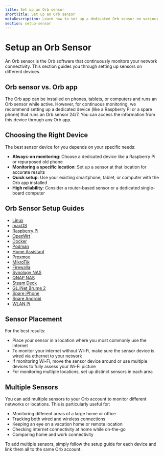 ```yaml
---
title: Set up an Orb sensor
shortTitle: Set up an Orb sensor
metaDescription: Learn how to set up a dedicated Orb sensor on various devices and platforms.
section: setup-sensor
---
```


# Setup an Orb Sensor

An Orb sensor is the Orb software that continuously monitors your network connectivity. This section guides you through setting up sensors on different devices.

## Orb sensor vs. Orb app

The Orb app can be installed on phones, tablets, or computers and runs an Orb sensor while active. However, for continuous monitoring, we recommend setting up a dedicated device (like a Raspberry Pi or a spare phone) that runs an Orb sensor 24/7. You can access the information from this device through any Orb app.

## Choosing the Right Device

The best sensor device for you depends on your specific needs:

- **Always-on monitoring**: Choose a dedicated device like a Raspberry Pi or repurposed old phone
- **Monitoring a specific location**: Set up a sensor at that location for accurate results
- **Quick setup**: Use your existing smartphone, tablet, or computer with the Orb app installed
- **High reliability**: Consider a router-based sensor or a dedicated single-board computer

## Orb Sensor Setup Guides

- [Linux](/docs/setup-sensor/linux)
- [macOS](/docs/setup-sensor/macos.md)
- [Raspberry Pi](/docs/setup-sensor/raspberry-pi.md)
- [OpenWrt](/docs/setup-sensor/linux/openwrt.md)
- [Docker](/docs/setup-sensor/docker.md)
- [Podman](/docs/setup-sensor/podman.md)
- [Home Assistant](/docs/setup-sensor/home-assistant.md)
- [Proxmox](/docs/setup-sensor/proxmox.md)
- [MikroTik](/docs/setup-sensor/mikrotik.md)
- [Firewalla](/docs/setup-sensor/firewalla.md)
- [Synology NAS](/docs/setup-sensor/synology.md)
- [QNAP NAS](/docs/setup-sensor/qnap.md)
- [Steam Deck](/docs/setup-sensor/steam-deck.md)
- [GL.iNet Brume 2](/docs/setup-sensor/gl-mt2500-standalone.md)
- [Spare iPhone](/docs/setup-sensor/spare-iphone.md)
- [Spare Android](/docs/setup-sensor/spare-android.md)
- [WLAN Pi](/docs/setup-sensor/wlan-pi.md)

## Sensor Placement

For the best results:

- Place your sensor in a location where you most commonly use the internet
- To monitor your internet without Wi-Fi, make sure the sensor device is wired via ethernet to your network
- If monitoring Wi-Fi, move the sensor device around or use multiple devices to fully assess your Wi-Fi picture
- For monitoring multiple locations, set up distinct sensors in each area

## Multiple Sensors

You can add multiple sensors to your Orb account to monitor different networks or locations. This is particularly useful for:

- Monitoring different areas of a large home or office
- Tracking both wired and wireless connections
- Keeping an eye on a vacation home or remote location
- Checking internet connectivity at home while on-the-go
- Comparing home and work connectivity

To add multiple sensors, simply follow the setup guide for each device and link them all to the same Orb account.
